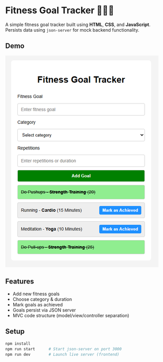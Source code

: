 # Fitness Goal Tracker 🏃‍♂️💪

A simple fitness goal tracker built using **HTML**, **CSS**, and **JavaScript**.  
Persists data using `json-server` for mock backend functionality.

## Demo

![App Screenshot](./demo.png)

## Features
- Add new fitness goals
- Choose category & duration
- Mark goals as achieved
- Goals persist via JSON server
- MVC code structure (model/view/controller separation)

## Setup
```bash
npm install
npm run start      # Start json-server on port 3000
npm run dev        # Launch live server (frontend)
